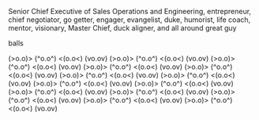 Senior Chief Executive of Sales Operations and Engineering, entrepreneur, chief negotiator, go getter, engager, evangelist, duke, humorist, life coach, mentor, visionary, Master Chief, duck aligner, and all around great guy

balls

(>o.o)> (^o.o^) <(o.o<) (vo.ov) (>o.o)> (^o.o^) <(o.o<) (vo.ov) (>o.o)> (^o.o^) <(o.o<) (vo.ov) (>o.o)> (^o.o^) <(o.o<) (vo.ov) (>o.o)> (^o.o^) <(o.o<) (vo.ov) (>o.o)> (^o.o^) <(o.o<) (vo.ov) (>o.o)> (^o.o^) <(o.o<) (vo.ov) (>o.o)> (^o.o^) <(o.o<) (vo.ov) (>o.o)> (^o.o^) <(o.o<) (vo.ov) (>o.o)> (^o.o^) <(o.o<) (vo.ov) (>o.o)> (^o.o^) <(o.o<) (vo.ov) (>o.o)> (^o.o^) <(o.o<) (vo.ov) (>o.o)> (^o.o^) <(o.o<) (vo.ov) (>o.o)> (^o.o^) <(o.o<) (vo.ov)

